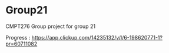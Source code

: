 # Group21

CMPT276 Group project for group 21



Progress : https://app.clickup.com/14235132/v/l/6-198620771-1?pr=60711082


